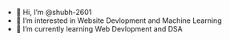 - 👋 Hi, I’m @shubh-2601
- 👀 I’m interested in Website Devlopment and Machine Learning
- 🌱 I’m currently learning Web Devlopment and DSA

